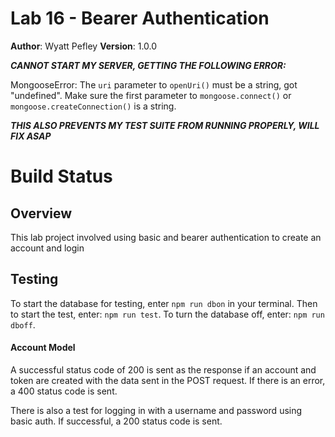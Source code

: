 # Lab 16 - Bearer Authentication
**Author**: Wyatt Pefley
**Version**: 1.0.0

***CANNOT START MY SERVER, GETTING THE FOLLOWING ERROR:***

MongooseError: The `uri` parameter to `openUri()` must be a string, got "undefined". Make sure the first parameter to `mongoose.connect()` or `mongoose.createConnection()` is a string.

***THIS ALSO PREVENTS MY TEST SUITE FROM RUNNING PROPERLY, WILL FIX ASAP***
# Build Status
## Overview
This lab project involved using basic and bearer authentication to create an account and login

## Testing
To start the database for testing, enter ```npm run dbon``` in your terminal. Then to start the test, enter: ```npm run test```. To turn the database off, enter: ```npm run dboff```.

#### Account Model
A successful status code of 200 is sent as the response if an account and token are created with the data sent in the POST request. If there is an error, a 400 status code is sent.

There is also a test for logging in with a username and password using basic auth. If successful, a 200 status code is sent.

